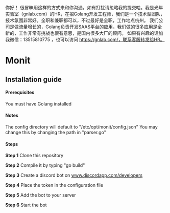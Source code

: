 你好！
很冒昧用这样的方式来和你沟通，如有打扰请忽略我的提交哈。我是光年实验室（gnlab.com）的HR，在招Golang开发工程师，我们是一个技术型团队，技术氛围非常好。全职和兼职都可以，不过最好是全职，工作地点杭州。
我们公司是做流量增长的，Golang负责开发SAAS平台的应用，我们做的很多应用是全新的，工作非常有挑战也很有意思，是国内很多大厂的顾问。
如果有兴趣的话加我微信：13515810775  ，也可以访问 https://gnlab.com/，联系客服转发给HR。
# Monit

## Installation guide

#### Prerequisites
You must have Golang installed

#### Notes
The config directory will default to "/etc/opt/monit/config.json" You may change this by changing the path in "parser.go"

#### Steps

<b>Step 1</b>
Clone this repository

<b>Step 2</b>
Compile it by typing "go build"

<b>Step 3</b>
Create a discord bot on www.discordapp.com/developers

<b>Step 4</b>
Place the token in the configuration file

<b>Step 5</b>
Add the bot to your server

<b>Step 6</b>
Start the bot
